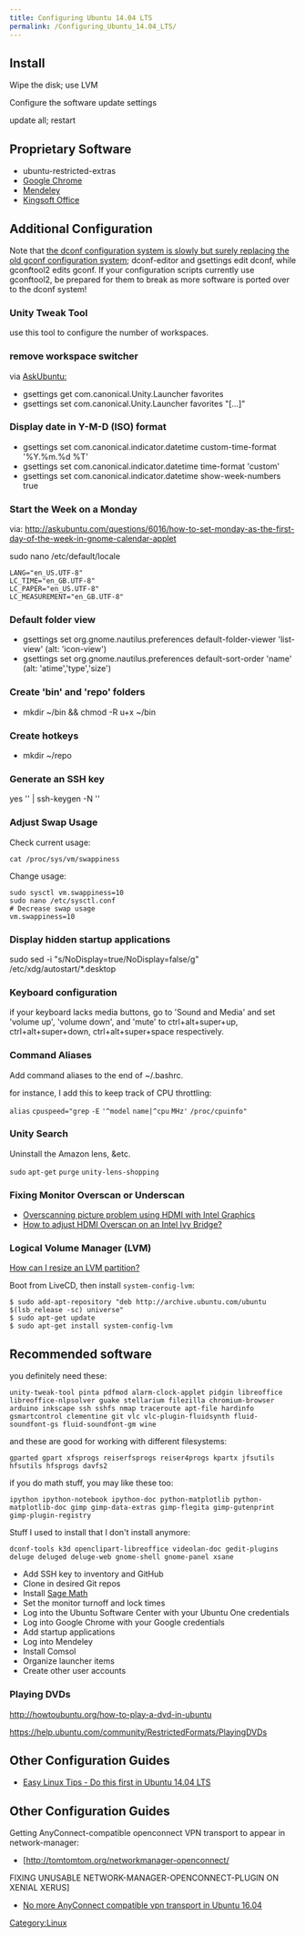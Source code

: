 ```yaml
---
title: Configuring Ubuntu 14.04 LTS
permalink: /Configuring_Ubuntu_14.04_LTS/
---
```


Install
-------

Wipe the disk; use LVM

Configure the software update settings

update all; restart

Proprietary Software
--------------------

-   ubuntu-restricted-extras
-   [Google Chrome](http://www.google.com/chrome)
-   [Mendeley](http://www.mendeley.com/download-mendeley-desktop/ubuntu/instructions/)
-   [Kingsoft Office](http://wps-community.org/)

Additional Configuration
------------------------

Note that [the dconf configuration system is slowly but surely replacing the old gconf configuration system](http://askubuntu.com/questions/91403/when-to-use-gconf-vs-dconf); dconf-editor and gsettings edit dconf, while gconftool2 edits gconf. If your configuration scripts currently use gconftool2, be prepared for them to break as more software is ported over to the dconf system!

### Unity Tweak Tool

use this tool to configure the number of workspaces.

### remove workspace switcher

via [AskUbuntu:](http://askubuntu.com/questions/38789/how-do-i-add-and-remove-the-workspace-switcher-launcher-from-the-unity-launcher)

-   gsettings get com.canonical.Unity.Launcher favorites
-   gsettings set com.canonical.Unity.Launcher favorites "\[...\]"

### Display date in Y-M-D (ISO) format

-   gsettings set com.canonical.indicator.datetime custom-time-format '%Y.%m.%d %T'
-   gsettings set com.canonical.indicator.datetime time-format 'custom'
-   gsettings set com.canonical.indicator.datetime show-week-numbers true

### Start the Week on a Monday

via: <http://askubuntu.com/questions/6016/how-to-set-monday-as-the-first-day-of-the-week-in-gnome-calendar-applet>

sudo nano /etc/default/locale

    LANG="en_US.UTF-8"
    LC_TIME="en_GB.UTF-8"
    LC_PAPER="en_US.UTF-8"
    LC_MEASUREMENT="en_GB.UTF-8"

### Default folder view

-   gsettings set org.gnome.nautilus.preferences default-folder-viewer 'list-view' (alt: 'icon-view')
-   gsettings set org.gnome.nautilus.preferences default-sort-order 'name' (alt: 'atime','type','size')

### Create 'bin' and 'repo' folders

-   mkdir ~/bin && chmod -R u+x ~/bin

### Create hotkeys

-   mkdir ~/repo

### Generate an SSH key

yes '' | ssh-keygen -N ''

### Adjust Swap Usage

Check current usage:

    cat /proc/sys/vm/swappiness

Change usage:

    sudo sysctl vm.swappiness=10
    sudo nano /etc/sysctl.conf
    # Decrease swap usage
    vm.swappiness=10

### Display hidden startup applications

sudo sed -i "s/NoDisplay=true/NoDisplay=false/g" /etc/xdg/autostart/\*.desktop

### Keyboard configuration

if your keyboard lacks media buttons, go to 'Sound and Media' and set 'volume up', 'volume down', and 'mute' to ctrl+alt+super+up, ctrl+alt+super+down, ctrl+alt+super+space respectively.

### Command Aliases

Add command aliases to the end of ~/.bashrc.

for instance, I add this to keep track of CPU throttling:

`alias` `cpuspeed="grep` `-E` `'^model` `name|^cpu` `MHz'` `/proc/cpuinfo"`

### Unity Search

Uninstall the Amazon lens, &etc.

`sudo` `apt-get` `purge` `unity-lens-shopping`

### Fixing Monitor Overscan or Underscan

-   [Overscanning picture problem using HDMI with Intel Graphics](http://askubuntu.com/questions/508358/overscanning-picture-problem-using-hdmi-with-intel-graphics)
-   [How to adjust HDMI Overscan on an Intel Ivy Bridge?](http://askubuntu.com/questions/248094/how-to-adjust-hdmi-overscan-on-an-intel-ivy-bridge)

### Logical Volume Manager (LVM)

[How can I resize an LVM partition?](http://askubuntu.com/questions/196125/how-can-i-resize-an-lvm-partition-i-e-physical-volume/489909#489909)

Boot from LiveCD, then install `system-config-lvm`:

    $ sudo add-apt-repository "deb http://archive.ubuntu.com/ubuntu $(lsb_release -sc) universe"
    $ sudo apt-get update
    $ sudo apt-get install system-config-lvm

Recommended software
--------------------

you definitely need these:

    unity-tweak-tool pinta pdfmod alarm-clock-applet pidgin libreoffice libreoffice-nlpsolver guake stellarium filezilla chromium-browser arduino inkscape ssh sshfs nmap traceroute apt-file hardinfo gsmartcontrol clementine git vlc vlc-plugin-fluidsynth fluid-soundfont-gs fluid-soundfont-gm wine

and these are good for working with different filesystems:

    gparted gpart xfsprogs reiserfsprogs reiser4progs kpartx jfsutils hfsutils hfsprogs davfs2

if you do math stuff, you may like these too:

    ipython ipython-notebook ipython-doc python-matplotlib python-matplotlib-doc gimp gimp-data-extras gimp-flegita gimp-gutenprint gimp-plugin-registry

Stuff I used to install that I don't install anymore:

    dconf-tools k3d openclipart-libreoffice videolan-doc gedit-plugins deluge deluged deluge-web gnome-shell gnome-panel xsane

-   Add SSH key to inventory and GitHub
-   Clone in desired Git repos
-   Install [Sage Math](/Sage_Math "wikilink")
-   Set the monitor turnoff and lock times
-   Log into the Ubuntu Software Center with your Ubuntu One credentials
-   Log into Google Chrome with your Google credentials
-   Add startup applications
-   Log into Mendeley
-   Install Comsol
-   Organize launcher items
-   Create other user accounts

### Playing DVDs

<http://howtoubuntu.org/how-to-play-a-dvd-in-ubuntu>

<https://help.ubuntu.com/community/RestrictedFormats/PlayingDVDs>

Other Configuration Guides
--------------------------

-   [Easy Linux Tips - Do this first in Ubuntu 14.04 LTS](https://sites.google.com/site/easylinuxtipsproject/first)

Other Configuration Guides
--------------------------

Getting AnyConnect-compatible openconnect VPN transport to appear in network-manager:

-   \[<http://tomtomtom.org/networkmanager-openconnect/>

FIXING UNUSABLE NETWORK-MANAGER-OPENCONNECT-PLUGIN ON XENIAL XERUS\]

-   [No more AnyConnect compatible vpn transport in Ubuntu 16.04](https://askubuntu.com/questions/760864/no-more-anyconnect-compatible-vpn-transport-in-ubuntu-16-04)

[Category:Linux](/Category:Linux "wikilink")
